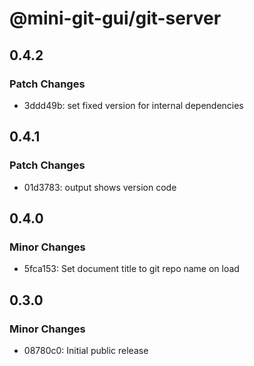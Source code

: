 # @mini-git-gui/git-server

## 0.4.2

### Patch Changes

- 3ddd49b: set fixed version for internal dependencies

## 0.4.1

### Patch Changes

- 01d3783: output shows version code

## 0.4.0

### Minor Changes

- 5fca153: Set document title to git repo name on load

## 0.3.0

### Minor Changes

- 08780c0: Initial public release
